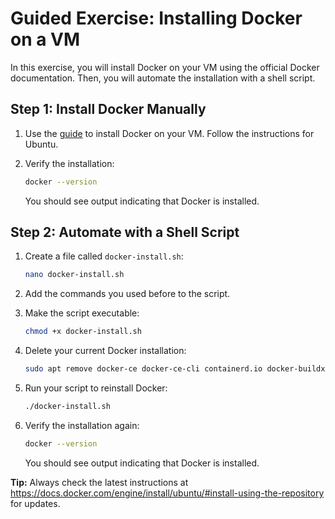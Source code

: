 # Guided Exercise: Installing Docker on a VM

In this exercise, you will install Docker on your VM using the official Docker documentation. Then, you will automate the installation with a shell script.

## Step 1: Install Docker Manually

1. Use the [guide](https://docs.docker.com/engine/install/ubuntu/#install-using-the-repository) to install Docker on your VM. Follow the instructions for Ubuntu.

2. Verify the installation:
    ```bash
    docker --version
    ```
    You should see output indicating that Docker is installed.

## Step 2: Automate with a Shell Script

1. Create a file called `docker-install.sh`:
	 ```bash
	 nano docker-install.sh
	 ```
2. Add the commands you used before to the script.

3. Make the script executable:
    ```bash
    chmod +x docker-install.sh
    ```
4. Delete your current Docker installation:
    ```bash
    sudo apt remove docker-ce docker-ce-cli containerd.io docker-buildx-plugin docker-compose-plugin
    ```
5. Run your script to reinstall Docker:
    ```bash
    ./docker-install.sh
    ```
6. Verify the installation again:
    ```bash
    docker --version
    ```
    You should see output indicating that Docker is installed.

**Tip:** Always check the latest instructions at https://docs.docker.com/engine/install/ubuntu/#install-using-the-repository for updates.
